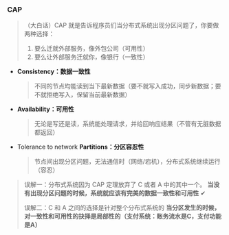### CAP

> （大白话）CAP 就是告诉程序员们当分布式系统出现分区问题了，你要做两种选择：
>
> 1. 要么迁就外部服务，像外包公司（可用性）
> 2. 要么让外部服务迁就你，像银行（一致性）

+ **Consistency：数据一致性**

  > 不同的节点均能读到当下最新数据（要不就写入成功，同步新数据；要不就拒绝写入，保留当前最新数据）

+ **Availability：可用性**

  > 无论是写还是读，系统能处理请求，并给回响应结果（不管有无脏数据都返回）

+ Tolerance to network **Partitions：分区容忍性**

  > 节点间出现分区问题，无法通信时（网络/宕机），分布式系统继续运行（容忍）

> 误解一：分布式系统因为 CAP 定理放弃了 C 或者 A 中的其中一个。
> 			   **当没有出现分区问题的时候，系统就应该有完美的数据一致性和可用性** ✔
>
> 误解二：C 和 A 之间的选择是针对整个分布式系统的
>               **当分区发生的时候，对一致性和可用性的抉择是局部性的（支付系统：账务流水是C，支付功能是A）**

